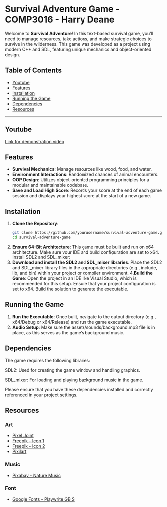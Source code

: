 # Survival Adventure Game - COMP3016 - Harry Deane

Welcome to **Survival Adventure**! In this text-based survival game, you’ll need to manage resources, take actions, and make strategic choices to survive in the wilderness. This game was developed as a project using modern C++ and SDL, featuring unique mechanics and object-oriented design.

## Table of Contents
- [Youtube](#youtube)
- [Features](#features)
- [Installation](#installation)
- [Running the Game](#running-the-game)
- [Dependencies](#dependencies)
- [Resources](#resources)

---
## Youtube
[Link for demonstration video](https://youtu.be/LBdd_FZtENM)
## Features
- **Survival Mechanics**: Manage resources like wood, food, and water.
- **Environment Interactions**: Randomized chances of animal encounters.
- **OOP Design**: Utilizes object-oriented programming principles for a modular and maintainable codebase.
- **Save and Load High Score**: Records your score at the end of each game session and displays your highest score at the start of a new game.

## Installation
1. **Clone the Repository**:
   ```bash
   git clone https://github.com/yourusername/survival-adventure-game.git
   cd survival-adventure-game
2. **Ensure 64-Bit Architecture**:
This game must be built and run on x64 architecture. Make sure your IDE and build configuration are set to x64.
Install SDL2 and SDL_mixer:
3. **Download and install the SDL2 and SDL_mixer libraries**.
Place the SDL2 and SDL_mixer library files in the appropriate directories (e.g., include, lib, and bin) within your project or compiler environment.
4.**Build the Game**:
Open the project in an IDE like Visual Studio, which is recommended for this setup.
Ensure that your project configuration is set to x64.
Build the solution to generate the executable.

## Running the Game
1. **Run the Executable**:
Once built, navigate to the output directory (e.g., x64/Debug or x64/Release) and run the game executable.
2. **Audio Setup**:
Make sure the assets/sounds/background.mp3 file is in place, as this serves as the game’s background music.

## Dependencies
The game requires the following libraries:

SDL2: Used for creating the game window and handling graphics.

SDL_mixer: For loading and playing background music in the game.

Please ensure that you have these dependencies installed and correctly referenced in your project settings.

## Resources
### Art
- [Pixel Joint](https://pixeljoint.com/pixelart/120493.htm)
- [Freepik - Icon 1](https://www.freepik.com/icon/shot_16811391#fromView=keyword&page=1&position=93&uuid=52eb38a2-9d17-44af-a415-7f9abcd66bc7)
- [Freepik - Icon 2](https://www.freepik.com/icon/carrot_16836438#fromView=search&page=1&position=13&uuid=acaf85b3-dc86-4ac7-b72b-c07db0004b56)
- [Pixilart](https://www.pixilart.com/draw#)

### Music
- [Pixabay - Nature Music](https://pixabay.com/music/search/nature/)

### Font
- [Google Fonts - Playwrite GB S](https://fonts.google.com/specimen/Playwrite+GB+S)
